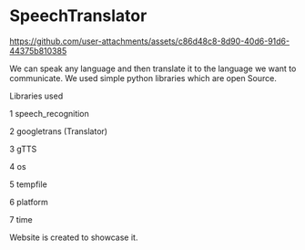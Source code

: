 # SpeechTranslator

https://github.com/user-attachments/assets/c86d48c8-8d90-40d6-91d6-44375b810385


We can speak any language and then translate it to the language we want to communicate.
We used simple python libraries which are open Source.

Libraries used

  1 speech_recognition 
  
  2 googletrans (Translator)
  
  3 gTTS
  
  4 os
  
  5 tempfile
  
  6 platform
  
  7 time

  Website is created to showcase it.
  
